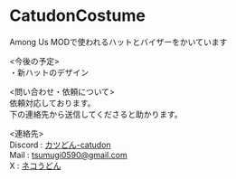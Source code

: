 # CatudonCostume
Among Us MODで使われるハットとバイザーをかいています

<今後の予定>  
・新ハットのデザイン  

<問い合わせ・依頼について>  
依頼対応しております。  
下の連絡先から送信してくださると助かります。

<連絡先>  
Discord : [カツどん-catudon](https://discord.gg/mNgV3H6k)  
Mail : tsumugi0590@gmail.com  
X : [ネコうどん](https://discord.gg/mNgV3H6k)  
